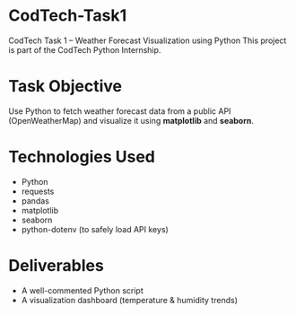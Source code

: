 # CodTech-Task1
CodTech Task 1 – Weather Forecast Visualization using Python
This project is part of the CodTech Python Internship.

# Task Objective

Use Python to fetch weather forecast data from a public API (OpenWeatherMap) and visualize it using **matplotlib** and **seaborn**.

# Technologies Used

- Python
- requests
- pandas
- matplotlib
- seaborn
- python-dotenv (to safely load API keys)

# Deliverables

- A well-commented Python script
- A visualization dashboard (temperature & humidity trends)

